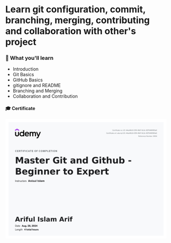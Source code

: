 # Learn git configuration, commit, branching, merging, contributing and collaboration with other's project

### 🌟 What you'll learn

- Introduction
- Git Basics
- GitHub Basics
- gitignore and README
- Branching and Merging
- Collaboration and Contribution

#### 🎓 Certificate

![](UC-44ed46c9-215f-45b7-8c3c-5270466f90a0.jpg)
